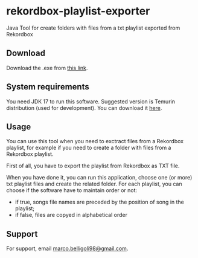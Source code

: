 # rekordbox-playlist-exporter

Java Tool for create folders with files from a txt playlist exported from Rekordbox

## Download

Download the .exe
from [this link](https://drive.google.com/file/d/1FAfyUpdaBxdLwReUU0Q3W2rNnP3ONd6V/view?usp=sharing).

## System requirements

You need JDK 17 to run this software. Suggested version is Temurin distribution (used for development).
You can download it [here](https://adoptium.net/temurin/releases/?version=17).

## Usage

You can use this tool when you need to exctract files from a Rekordbox playlist, for example if you need to create a
folder with files from a Rekordbox playlist.

First of all, you have to export the playlist from Rekordbox as TXT file.

When you have done it, you can run this application, choose one (or more) txt playlist files and create the related
folder.
For each playlist, you can choose if the software have to maintain order or not:

- if true, songs file names are preceded by the position of song in the playlist;
- if false, files are copyed in alphabetical order

## Support

For support, email marco.belligoli98@gmail.com.